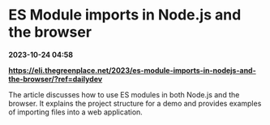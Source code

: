 # ES Module imports in Node.js and the browser

**2023-10-24 04:58**

**https://eli.thegreenplace.net/2023/es-module-imports-in-nodejs-and-the-browser/?ref=dailydev**

The article discusses how to use ES modules in both Node.js and the browser. It explains the project structure for a demo and provides examples of importing files into a web application.